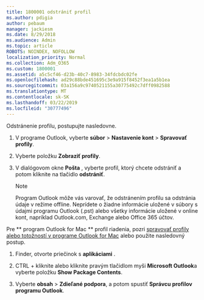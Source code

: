 ```yaml
---
title: 1800001 odstrániť profil
ms.author: pdigia
author: pebaum
manager: jackiesm
ms.date: 8/29/2018
ms.audience: Admin
ms.topic: article
ROBOTS: NOINDEX, NOFOLLOW
localization_priority: Normal
ms.collection: Adm_O365
ms.custom: 1800001
ms.assetid: a5c5cf46-d23b-40c7-8983-34fdcbdc02fe
ms.openlocfilehash: ad29c88bde451695c3e9a915f8452f3ea1a5b1ea
ms.sourcegitcommit: 03a156a9c9740521155a30775492c7dff0982588
ms.translationtype: MT
ms.contentlocale: sk-SK
ms.lasthandoff: 03/22/2019
ms.locfileid: "30777496"
---
```

Odstránenie profilu, postupujte nasledovne.
  
1. V programe Outlook, vyberte **súbor** \> **Nastavenie kont** \> **Spravovať profily**.
    
2. Vyberte položku **Zobraziť profily**.
    
3. V dialógovom okne **Pošta** , vyberte profil, ktorý chcete odstrániť a potom kliknite na tlačidlo **odstrániť**.
    
    > [!NOTE]
    > Program Outlook môže vás varovať, že odstránením profilu sa odstránia údaje v režime offline. Neprídete o žiadne informácie uložené v súbory s údajmi programu Outlook (.pst) alebo všetky informácie uložené v online kont, napríklad Outlook.com, Exchange alebo Office 365 účtov. 
  
Pre ** program Outlook for Mac ** profil riadenia, pozri [spravovať profily alebo totožností v programe Outlook for Mac](https://support.office.com/article/fed2a955-74df-4a24-bef6-78a426958c4c.aspx) alebo použite nasledovný postup. 
  
1. Finder, otvorte priečinok s **aplikáciami** . 
    
2. CTRL + kliknite alebo kliknite pravým tlačidlom myši **Microsoft Outlook**a vyberte položku **Show Package Contents**.
    
3. Vyberte **obsah** \> **Zdieľané podpora**, a potom spustiť **Správcu profilov programu Outlook**.
    

